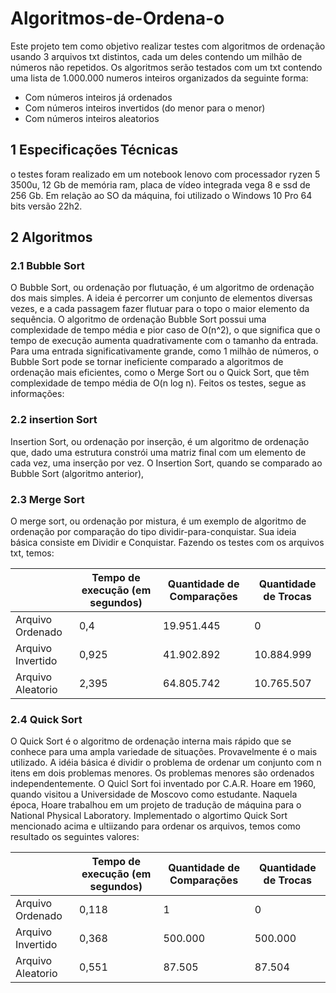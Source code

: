 ﻿# Algoritmos-de-Ordena-o
Este projeto tem como objetivo realizar testes com algoritmos de ordenação usando 3 arquivos txt distintos, cada um deles contendo um milhão de números não repetidos. Os algoritmos serão testados com um txt contendo uma lista de 1.000.000 numeros inteiros organizados da seguinte forma:
* Com números inteiros já ordenados
* Com números inteiros invertidos (do menor para o menor)
* Com números inteiros aleatorios
## 1 Especificações Técnicas 
o testes foram realizado em um notebook lenovo com processador ryzen 5 3500u, 12 Gb de memória ram, placa de vídeo integrada vega 8  e ssd de 256 Gb. Em relação ao SO da máquina, foi utilizado o Windows 10 Pro  64 bits versão 22h2.
## 2 Algoritmos
### 2.1 Bubble Sort 
O Bubble Sort, ou ordenação por flutuação, é um algoritmo de ordenação dos mais simples. A ideia é percorrer um conjunto de elementos diversas vezes, e a cada passagem fazer flutuar para o topo o maior elemento da sequência. O algoritmo de ordenação Bubble Sort possui uma complexidade de tempo média e pior caso de O(n^2), o que significa que o tempo de execução aumenta quadrativamente com o tamanho da entrada. Para uma entrada significativamente grande, como 1 milhão de números, o Bubble Sort pode se tornar ineficiente comparado a algoritmos de ordenação mais eficientes, como o Merge Sort ou o Quick Sort, que têm complexidade de tempo média de O(n log n). Feitos os testes, segue as informações:

### 2.2 insertion Sort
Insertion Sort, ou ordenação por inserção, é um algoritmo de ordenação que, dado uma estrutura constrói uma matriz final com um elemento de cada vez, uma inserção por vez. O Insertion Sort, quando se comparado ao Bubble Sort (algoritmo anterior),   

### 2.3 Merge Sort 
O merge sort, ou ordenação por mistura, é um exemplo de algoritmo de ordenação por comparação do tipo dividir-para-conquistar. Sua ideia básica consiste em Dividir e Conquistar. Fazendo os testes com os arquivos txt, temos: 

|                   | Tempo de execução (em segundos)  | Quantidade de Comparações  |  Quantidade de Trocas   |
|-------------------|----------------------------------|----------------------------|-------------------------|
| Arquivo Ordenado  |                0,4               |           19.951.445       |            0            |
| Arquivo Invertido |                0,925             |           41.902.892       |         10.884.999      | 
| Arquivo Aleatorio |                2,395             |           64.805.742       |         10.765.507      |


### 2.4 Quick Sort
O Quick Sort é o algoritmo de ordenação interna mais rápido que se conhece para uma ampla variedade de situações. Provavelmente é o mais utilizado. A idéia básica é dividir o problema de ordenar um conjunto com n itens em dois problemas menores. Os problemas menores são ordenados independentemente. O Quicl Sort foi inventado por C.A.R. Hoare em 1960, quando visitou a Universidade de Moscovo como estudante. Naquela época, Hoare trabalhou em um projeto de tradução de máquina para o National Physical Laboratory. Implementado o algortimo Quick Sort mencionado acima e ultiizando para ordenar os arquivos, temos como resultado os seguintes valores: 

|                   | Tempo de execução (em segundos)  | Quantidade de Comparações  |  Quantidade de Trocas   |
|-------------------|----------------------------------|----------------------------|-------------------------|
| Arquivo Ordenado  |                0,118             |              1             |            0            |
| Arquivo Invertido |                0,368             |           500.000          |          500.000        | 
| Arquivo Aleatorio |                0,551             |           87.505           |           87.504        |


